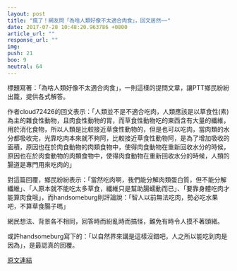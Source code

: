 ```yaml
---
layout: post
title: "瘋了！網友問「為啥人類好像不太適合肉食」，回文居然⋯⋯"
date: 2017-07-28 10:48:20.963786 +0800
article_url: ""
response_url: ""
img: 
push: 21
boo: 9
neutral: 64
---
```


標題寫著：「為啥人類好像不太適合肉食」，一則這樣的提問文章，讓PTT鄉民紛紛出籠，提供各式解答。

作者cloud72426的回文表示：「人類並不是不適合吃肉，人類應該是以草食性(素)為主的雜食性動物，且肉食性動物的胃，而草食性動物吃的東西含有大量的纖維，用於消化食物，所以人類是比較接近草食性動物的，但是也可以吃肉，當肉類的水分都吸收完，光靠吃肉本來就不夠阿，比較接近草食性動物阿，是為了增加吸收的面積，原因也在於肉食動物的肉類食物中，使得肉食動物在重新回收水分的時候，原因也在於肉食動物的肉類食物中，使得肉食動物在重新回收水分的時候，人類的腸道是專門用來吃肉的」

對這篇回覆，鄉民紛紛表示：「當然吃肉啊，我們能分解肉類蛋白質，但不能分解纖維」、「人原本就不能吃太多草食，纖維只是幫助腸蠕動而已」、「要靠身體吃肉才能算肉食哦」，而handsomeburg則評論說：「智人以前無法吃肉，勢必吃水果吧，不算草食腸子嗎」

網民想法、背景各不相同，回答時而紛亂時而搞怪，難免有時令人摸不著頭緒。

或許handsomeburg寫下的：「以自然界來講是這樣沒錯吧，人之所以能吃到肉是因為」，是最認真的回覆。

<a href = "https://www.ptt.cc/bbs/Gossiping/M.1501204153.A.377.html">原文連結</a>

